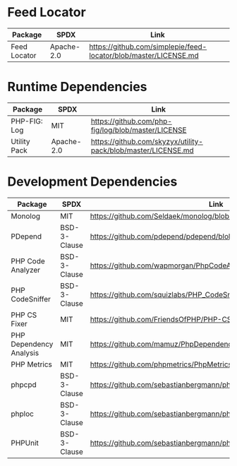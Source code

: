# Feed Locator

| Package | SPDX | Link |
| ------- | ---- | ---- |
| Feed Locator | Apache-2.0 | <https://github.com/simplepie/feed-locator/blob/master/LICENSE.md> |

# Runtime Dependencies

| Package | SPDX | Link |
| ------- | ---- | ---- |
| PHP-FIG: Log | MIT | <https://github.com/php-fig/log/blob/master/LICENSE> |
| Utility Pack | Apache-2.0 | <https://github.com/skyzyx/utility-pack/blob/master/LICENSE.md> |

# Development Dependencies

| Package | SPDX | Link |
| ------- | ---- | ---- |
| Monolog | MIT | <https://github.com/Seldaek/monolog/blob/master/LICENSE> |
| PDepend | BSD-3-Clause | <https://github.com/pdepend/pdepend/blob/master/LICENSE> |
| PHP Code Analyzer | BSD-3-Clause | <https://github.com/wapmorgan/PhpCodeAnalyzer/blob/master/LICENSE.md> |
| PHP CodeSniffer | BSD-3-Clause | <https://github.com/squizlabs/PHP_CodeSniffer/blob/master/licence.txt> |
| PHP CS Fixer | MIT | <https://github.com/FriendsOfPHP/PHP-CS-Fixer/blob/master/LICENSE> |
| PHP Dependency Analysis | MIT | <https://github.com/mamuz/PhpDependencyAnalysis/blob/master/LICENSE> |
| PHP Metrics | MIT | <https://github.com/phpmetrics/PhpMetrics/blob/master/LICENSE> |
| phpcpd | BSD-3-Clause | <https://github.com/sebastianbergmann/phpcpd/blob/master/LICENSE> |
| phploc | BSD-3-Clause | <https://github.com/sebastianbergmann/phploc/blob/master/LICENSE> |
| PHPUnit | BSD-3-Clause | <https://github.com/sebastianbergmann/phpunit/blob/master/LICENSE> |
